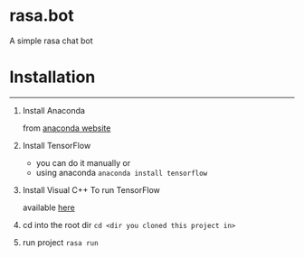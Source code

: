 # rasa.bot
A simple rasa chat bot

# Installation

---------

1. Install Anaconda
    
    from [anaconda website](https://www.anaconda.com/)
    
2. Install TensorFlow
      
      - you can do it manually 
            or
      - using anaconda
          `anaconda install tensorflow`
      
3. Install Visual C++ To run TensorFlow

      available [here](https://support.microsoft.com/en-in/help/2977003/the-latest-supported-visual-c-downloads)
      
4. cd into the root dir
        `cd <dir you cloned this project in>`
    
5. run project
    `rasa run`
